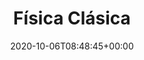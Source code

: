 ---
title : "Física Clásica"
description: "Research"
lead: "Research"
date: 2020-10-06T08:48:45+00:00
lastmod: 2020-10-06T08:48:45+00:00
draft: true
images: []
weight: 20
---